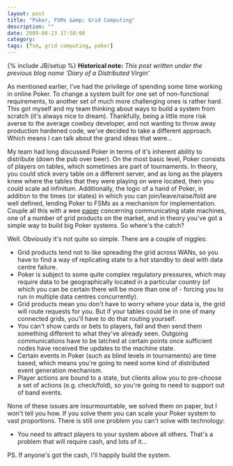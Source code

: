 ```yaml
---
layout: post
title: "Poker, FSMs &amp; Grid Computing"
description: ""
date: 2009-08-23 17:58:00
category: 
tags: [fsm, grid computing, poker]
---
```

{% include JB/setup %}
**Historical note:** *This post written under the previous blog name 'Diary of a Distributed Virgin'*

As mentioned earlier, I've had the privilege of spending some time working in online Poker. To change a system built for one set of non-functional requirements, to another set of much more challenging ones is rather hard. This got myself and my team thinking about ways to build a system from scratch (it's always nice to dream). Thankfully, being a little more risk averse to the average cowboy developer, and not wanting to throw away production hardened code, we've decided to take a different approach. Which means I can talk about the grand ideas that were...  

My team had long discussed Poker in terms of it's inherent ability to distribute (down the pub over beer). On the most basic level, Poker consists of players on tables, which sometimes are part of tournaments. In theory, you could stick every table on a different server, and as long as the players knew where the tables that they were playing on were located, then you could scale ad infinitum. Additionally, the logic of a hand of Poker, in addition to the times (or states) in which you can join/leave/raise/fold are well defined, lending Poker to FSMs as a mechanism for implementation.  Couple all this with a wee [paper](http://hillside.net/plop/plop2001/accepted_submissions/PLoP2001/ybyun0/PLoP2001_ybyun0_1.pdf) concerning communicating state machines, one of a number of grid products on the market, and in theory you've got a simple way to build big Poker systems. So where's the catch?  

Well. Obviously it's not quite so simple. There are a couple of niggles:
 * Grid products tend not to like spreading the grid across WANs, so you have to find a way of replicating state to a hot standby to deal with data centre failure.
 * Poker is subject to some quite complex regulatory pressures, which may require data to be geographically located in a particular country (of which you can be certain there will be more than one of - forcing you to run in multiple data centres concurrently).
 * Grid products mean you don't have to worry where your data is, the grid will route requests for you. But if your tables could be in one of many connected grids, you'll have to do that routing yourself.
 * You can't show cards or bets to players, fail and then send them something different to what they've already seen. Outgoing communications have to be latched at certain points once sufficient nodes have received the updates to the machine state.
 * Certain events in Poker (such as blind levels in tournaments) are time based, which means you're going to need some kind of distributed event generation mechanism.
 * Player actions are bound to a state, but clients allow you to pre-choose a set of actions (e.g. check/fold), so you're going to need to support out of band events.

None of these issues are insurmountable, we solved them on paper, but I won't tell you how. If you solve them you can scale your Poker system to vast proportions. There is still one problem you can't solve with technology:
 * You need to attract players to your system above all others. That's a problem that will require cash, and lots of it...

PS. If anyone's got the cash, I'll happily build the system.

